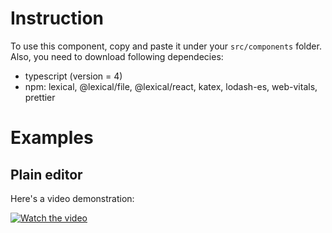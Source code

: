 # Instruction

To use this component, copy and paste it under your `src/components` folder. Also, you need to download following dependecies:
 - typescript (version = 4)
 - npm: lexical, @lexical/file, @lexical/react, katex, lodash-es, web-vitals, prettier

 # Examples

 ## Plain editor
Here's a video demonstration:

[![Watch the video](https://img.youtube.com/vi/naSdIqi1Y2c/maxresdefault.jpg)](https://youtu.be/naSdIqi1Y2c)
